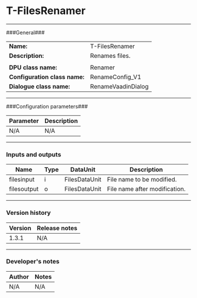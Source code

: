 # T-FilesRenamer #
----------

###General###

|                              |                                                               |
|------------------------------|---------------------------------------------------------------|
|**Name:**                     |T-FilesRenamer                                              |
|**Description:**              |Renames files. |
|                              |                                                               |
|**DPU class name:**           |Renamer     | 
|**Configuration class name:** |RenameConfig_V1                           |
|**Dialogue class name:**      |RenameVaadinDialog | 

***

###Configuration parameters###


|Parameter                        |Description                             |                                                        
|---------------------------------|----------------------------------------|
|N/A |N/A  |

***

### Inputs and outputs ###

|Name                |Type       |DataUnit                         |Description                        |
|--------------------|-----------|---------------------------------|-----------------------------------|
|filesinput |i |FilesDataUnit  |File name to be modified.  |
|filesoutput|o |FilesDataUnit  |File name after modification. | 

***

### Version history ###

|Version            |Release notes                                   |
|-------------------|------------------------------------------------|
|1.3.1              |N/A                                             |                                


***

### Developer's notes ###

|Author            |Notes                 |
|------------------|----------------------|
|N/A               |N/A                   | 

